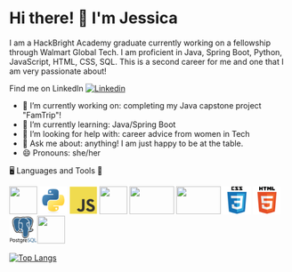<h1> Hi there! 👋 I'm Jessica </h1>
  
I am a HackBright Academy graduate currently working on a fellowship through Walmart Global Tech. I am proficient in Java, Spring Boot, Python, JavaScript, HTML, CSS, SQL. This is a second career for me and one that I am very passionate about!

Find me on LinkedIn [![Linkedin](https://content.linkedin.com/content/dam/me/business/en-us/amp/brand-site/v2/bg/LI-Bug.svg.original.svg)](https://www.linkedin.com/in/jessica-faylor-0377b35)
&nbsp;


- 🔭 I’m currently working on: completing my Java capstone project "FamTrip"!
- 🌱 I’m currently learning: Java/Spring Boot
- 🤔 I’m looking for help with: career advice from women in Tech
- 💬 Ask me about: anything! I am just happy to be at the table.
- 😄 Pronouns: she/her


🖥️ Languages and Tools 🔧

<img src="https://1000logos.net/wp-content/uploads/2020/09/Java-Logo.png" width="50" height="50"/> <img                                                     
src="https://raw.githubusercontent.com/devicons/devicon/master/icons/python/python-original.svg" width="50" height="50" /> <img src="https://raw.githubusercontent.com/devicons/devicon/master/icons/javascript/javascript-original.svg" width="50" height="50" /> <img
src="https://e7.pngegg.com/pngimages/855/935/png-clipart-heroku-logo-heroku-logo-icons-logos-emojis-tech-companies.png" width="50" height="50"/> <img
src="https://upload.wikimedia.org/wikipedia/commons/thumb/b/b2/Bootstrap_logo.svg/1280px-Bootstrap_logo.svg.png" width="80" height="50"/> <img
src="https://www.pngfind.com/pngs/m/53-535670_spring-framework-logo-spring-boot-hd-png-download.png" width="80" height="50" /> <img
src="https://raw.githubusercontent.com/devicons/devicon/master/icons/css3/css3-original-wordmark.svg" width="50" height="50" /> <img
src="https://raw.githubusercontent.com/devicons/devicon/master/icons/html5/html5-original-wordmark.svg" width="50" height="50" /><img src="https://raw.githubusercontent.com/devicons/devicon/master/icons/postgresql/postgresql-original-wordmark.svg" width="50" height="50" /><img src="https://camo.githubusercontent.com/cb2324a4c0e1910089f481d56e1f887d6e96114101987dfbb6ef6f9df1e0bf08/68747470733a2f2f7777772e766563746f726c6f676f2e7a6f6e652f6c6f676f732f706f636f6f5f666c61736b2f706f636f6f5f666c61736b2d69636f6e2e737667" width="50" height="50" />


[![Top Langs](https://github-readme-stats.vercel.app/api/top-langs/?username=jessicalynn1&theme=github_dark&show_icons=true)](https://github.com/jessicalynn1/github-readme-stats)

